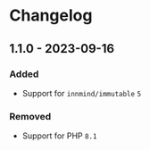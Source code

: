 # Changelog

## 1.1.0 - 2023-09-16

### Added

- Support for `innmind/immutable` `5`

### Removed

- Support for PHP `8.1`
